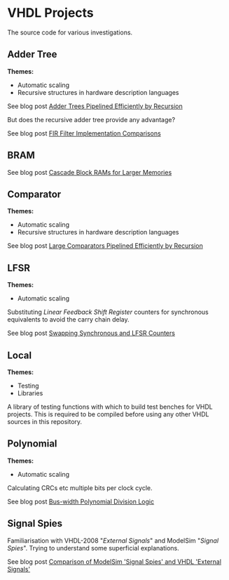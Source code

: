 # VHDL Projects

The source code for various investigations.

## Adder Tree

**Themes:**
 * Automatic scaling
 * Recursive structures in hardware description languages

See blog post [Adder Trees Pipelined Efficiently by Recursion](http://blog.abbey1.org.uk/index.php/technology/adder-trees-pipelined-efficiently-by-recursion)

But does the recursive adder tree provide any advantage?

See blog post [FIR Filter Implementation Comparisons](http://blog.abbey1.org.uk/index.php/technology/fir-filter-implementation-comparisons)

## BRAM

See blog post [Cascade Block RAMs for Larger Memories](http://blog.abbey1.org.uk/index.php/technology/cascade-block-rams-for-larger-memories)

## Comparator

**Themes:**
 * Automatic scaling
 * Recursive structures in hardware description languages

See blog post [Large Comparators Pipelined Efficiently by Recursion](http://blog.abbey1.org.uk/index.php/technology/large-comparator-pipelined-efficiently-by-recursion)

## LFSR

**Themes:**
 * Automatic scaling

Substituting _Linear Feedback Shift Register_ counters for synchronous equivalents to avoid the carry chain delay.

See blog post [Swapping Synchronous and LFSR Counters](http://blog.abbey1.org.uk/index.php/technology/swapping-synchronous-and-lfsr-counters)

## Local

**Themes:**
 * Testing
 * Libraries

A library of testing functions with which to build test benches for VHDL projects. This is required to be compiled before using any other VHDL sources in this repository.

## Polynomial

**Themes:**
 * Automatic scaling

Calculating CRCs etc multiple bits per clock cycle.

See blog post [Bus-width Polynomial Division Logic](http://blog.abbey1.org.uk/index.php/technology/bus-width-polynomial-division-logic)

## Signal Spies

Familiarisation with VHDL-2008 "_External Signals_" and ModelSim "_Signal Spies_". Trying to understand some superficial explanations.

See blog post [Comparison of ModelSim 'Signal Spies' and VHDL 'External Signals'](http://blog.abbey1.org.uk/index.php/technology/comparison-of-modelsim-signal-spies-and-vhdl-external)

